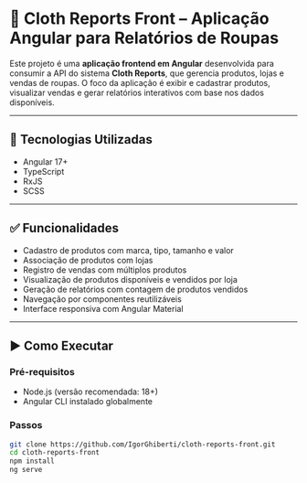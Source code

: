# 🧥 Cloth Reports Front – Aplicação Angular para Relatórios de Roupas

Este projeto é uma **aplicação frontend em Angular** desenvolvida para consumir a API do sistema **Cloth Reports**, que gerencia produtos, lojas e vendas de roupas. O foco da aplicação é exibir e cadastrar produtos, visualizar vendas e gerar relatórios interativos com base nos dados disponíveis.

---

## 🧰 Tecnologias Utilizadas

- Angular 17+
- TypeScript
- RxJS
- SCSS

---

## ✅ Funcionalidades

- Cadastro de produtos com marca, tipo, tamanho e valor
- Associação de produtos com lojas
- Registro de vendas com múltiplos produtos
- Visualização de produtos disponíveis e vendidos por loja
- Geração de relatórios com contagem de produtos vendidos
- Navegação por componentes reutilizáveis
- Interface responsiva com Angular Material

---

## ▶️ Como Executar

### Pré-requisitos

- Node.js (versão recomendada: 18+)
- Angular CLI instalado globalmente

### Passos

```bash
git clone https://github.com/IgorGhiberti/cloth-reports-front.git
cd cloth-reports-front
npm install
ng serve

